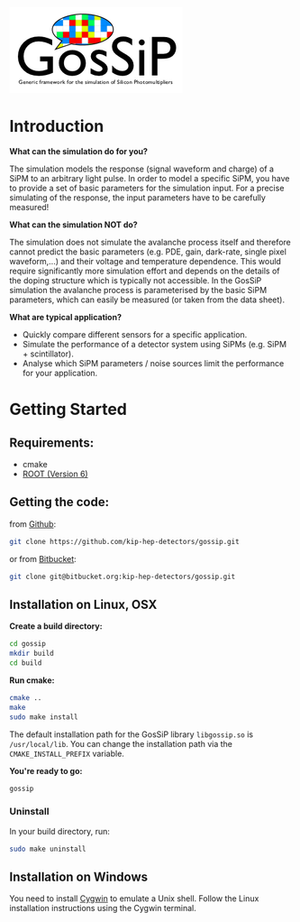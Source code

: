 ![Logo](gossip_logo.png "GosSiP Logo")

# Introduction
**What can the simulation do for you?**

The simulation models the response (signal waveform and charge) of a SiPM to an arbitrary
light pulse. In order to model a specific SiPM, you have to provide a set of basic parameters
for the simulation input. For a precise simulating of the response, the input parameters have
to be carefully measured!

**What can the simulation NOT do?**

The simulation does not simulate the avalanche process itself and therefore cannot predict the
basic parameters (e.g. PDE, gain, dark-rate, single pixel waveform,...) and their voltage and
temperature dependence. This would require significantly more simulation effort and depends
on the details of the doping structure which is typically not accessible. In the GosSiP simulation
the avalanche process is parameterised by the basic SiPM parameters, which can easily be
measured (or taken from the data sheet).

**What are typical application?**

* Quickly compare different sensors for a specific application.
* Simulate the performance of a detector system using SiPMs (e.g. SiPM + scintillator).
* Analyse which SiPM parameters / noise sources limit the performance for your application.

# Getting Started

## Requirements:
- cmake
- [ROOT (Version 6)](https://root.cern.ch/downloading-root/)

## Getting the code:
from [Github](https://github.com/kip-hep-detectors/gossip):
```bash
git clone https://github.com/kip-hep-detectors/gossip.git
```
or from [Bitbucket](https://bitbucket.org/kip-hep-detectors/gossip):
```bash
git clone git@bitbucket.org:kip-hep-detectors/gossip.git
```


## Installation on Linux, OSX

**Create a build directory:**
```bash
cd gossip
mkdir build
cd build
```


**Run cmake:**
```bash
cmake ..
make
sudo make install
```
The default installation path for the GosSiP library `libgossip.so` is `/usr/local/lib`. You can change the installation path via the `CMAKE_INSTALL_PREFIX` variable.


**You're ready to go:**
```bash
gossip
```


### Uninstall
In your build directory, run:
```bash
sudo make uninstall
```


## Installation on Windows
You need to install [Cygwin](https://www.cygwin.com/) to emulate a Unix shell. Follow
the Linux installation instructions using the Cygwin terminal.
